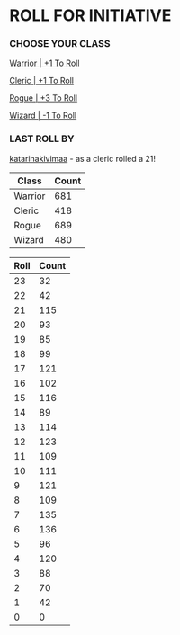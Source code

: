 # ROLL FOR INITIATIVE
### CHOOSE YOUR CLASS

[Warrior | +1 To Roll](https://github.com/benjaminsampica/benjaminsampica/issues/new?title=roll%7Cwarrior&body=Just+click+%27Submit+new+issue%27.)

[Cleric | +1 To Roll](https://github.com/benjaminsampica/benjaminsampica/issues/new?title=roll%7Ccleric&body=Just+click+%27Submit+new+issue%27.)

[Rogue | +3 To Roll](https://github.com/benjaminsampica/benjaminsampica/issues/new?title=roll%7Crogue&body=Just+click+%27Submit+new+issue%27.)

[Wizard | -1 To Roll](https://github.com/benjaminsampica/benjaminsampica/issues/new?title=roll%7Cwizard&body=Just+click+%27Submit+new+issue%27.)
### LAST ROLL BY
[katarinakivimaa](https://www.github.com/katarinakivimaa) - as a cleric rolled a 21!

|Class|Count|
|-|-|
|Warrior|681|
|Cleric|418|
|Rogue|689|
|Wizard|480|

|Roll|Count|
|-|-|
|23|32
|22|42
|21|115
|20|93
|19|85
|18|99
|17|121
|16|102
|15|116
|14|89
|13|114
|12|123
|11|109
|10|111
|9|121
|8|109
|7|135
|6|136
|5|96
|4|120
|3|88
|2|70
|1|42
|0|0
